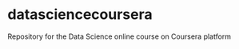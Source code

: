 datasciencecoursera
===================

Repository for  the Data Science online course on Coursera platform
